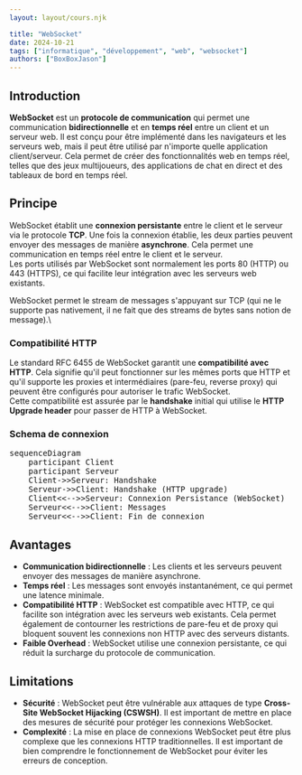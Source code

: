 ```yaml
---
layout: layout/cours.njk

title: "WebSocket"
date: 2024-10-21
tags: ["informatique", "développement", "web", "websocket"]
authors: ["BoxBoxJason"]
---
```


## Introduction
**WebSocket** est un **protocole de communication** qui permet une communication **bidirectionnelle** et en **temps réel** entre un client et un serveur web. Il est conçu pour être implémenté dans les navigateurs et les serveurs web, mais il peut être utilisé par n'importe quelle application client/serveur. Cela permet de créer des fonctionnalités web en temps réel, telles que des jeux multijoueurs, des applications de chat en direct et des tableaux de bord en temps réel.

## Principe
WebSocket établit une **connexion persistante** entre le client et le serveur via le protocole **TCP**. Une fois la connexion établie, les deux parties peuvent envoyer des messages de manière **asynchrone**. Cela permet une communication en temps réel entre le client et le serveur.\
Les ports utilisés par WebSocket sont normalement les ports 80 (HTTP) ou 443 (HTTPS), ce qui facilite leur intégration avec les serveurs web existants.

WebSocket permet le stream de messages s'appuyant sur TCP (qui ne le supporte pas nativement, il ne fait que des streams de bytes sans notion de message).\
### Compatibilité HTTP
Le standard RFC 6455 de WebSocket garantit une **compatibilité avec HTTP**. Cela signifie qu'il peut fonctionner sur les mêmes ports que HTTP et qu'il supporte les proxies et intermédiaires (pare-feu, reverse proxy) qui peuvent être configurés pour autoriser le trafic WebSocket.\
Cette compatibilité est assurée par le **handshake** initial qui utilise le **HTTP Upgrade header** pour passer de HTTP à WebSocket.

### Schema de connexion

<pre class="mermaid" style="background-color: transparent;">
sequenceDiagram
    participant Client
    participant Serveur
    Client->>Serveur: Handshake
    Serveur->>Client: Handshake (HTTP upgrade)
    Client<<-->>Serveur: Connexion Persistance (WebSocket)
    Serveur<<-->>Client: Messages
    Serveur<<-->>Client: Fin de connexion
</pre>

## Avantages
- **Communication bidirectionnelle** : Les clients et les serveurs peuvent envoyer des messages de manière asynchrone.
- **Temps réel** : Les messages sont envoyés instantanément, ce qui permet une latence minimale.
- **Compatibilité HTTP** : WebSocket est compatible avec HTTP, ce qui facilite son intégration avec les serveurs web existants. Cela permet également de contourner les restrictions de pare-feu et de proxy qui bloquent souvent les connexions non HTTP avec des serveurs distants.
- **Faible Overhead** : WebSocket utilise une connexion persistante, ce qui réduit la surcharge du protocole de communication.

## Limitations
- **Sécurité** : WebSocket peut être vulnérable aux attaques de type **Cross-Site WebSocket Hijacking (CSWSH)**. Il est important de mettre en place des mesures de sécurité pour protéger les connexions WebSocket.
- **Complexité** : La mise en place de connexions WebSocket peut être plus complexe que les connexions HTTP traditionnelles. Il est important de bien comprendre le fonctionnement de WebSocket pour éviter les erreurs de conception.
